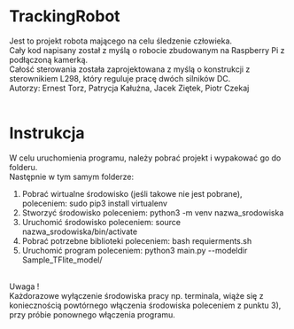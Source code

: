 # TrackingRobot
Jest to projekt robota mającego na celu śledzenie człowieka. <br />
Cały kod napisany został z myślą o robocie zbudowanym na Raspberry Pi z podłączoną kamerką. <br />
Całość sterowania została zaprojektowana z myślą o konstrukcji z sterownikiem L298, który reguluje pracę dwóch silników DC. <br />
Autorzy: Ernest Torz, Patrycja Kałużna, Jacek Ziętek, Piotr Czekaj
<br /> 
<br />
# Instrukcja
W celu uruchomienia programu, należy pobrać projekt i wypakować go do folderu. <br/>
Następnie w tym samym folderze:
1) Pobrać wirtualne środowisko (jeśli takowe nie jest pobrane), poleceniem: sudo pip3 install virtualenv 
2) Stworzyć środowisko poleceniem: python3 -m venv nazwa_srodowiska 
3) Uruchomić środowisko poleceniem: source nazwa_srodowiska/bin/activate 
4) Pobrać potrzebne biblioteki poleceniem: bash requierments.sh 
5) Uruchomić program poleceniem: python3 main.py --modeldir Sample_TFlite_model/
<br/>
Uwaga ! <br/>
Każdorazowe wyłączenie środowiska pracy np. terminala, wiąże się z koniecznością powtórnego włączenia środowiska poleceniem z punktu 3), przy próbie ponownego włączenia programu.

